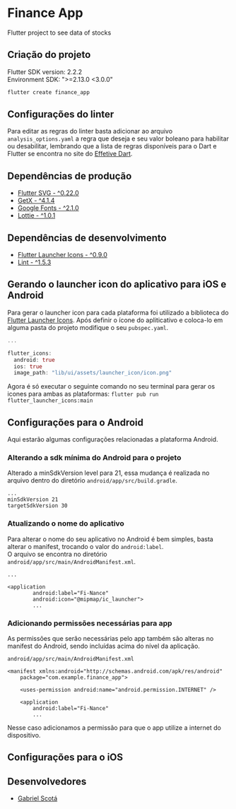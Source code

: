 # Finance App

Flutter project to see data of stocks

## Criação do projeto

Flutter SDK version: 2.2.2<br>
Environment SDK: ">=2.13.0 <3.0.0"

```dart
flutter create finance_app
```

## Configurações do linter

Para editar as regras do linter basta adicionar ao arquivo `analysis_options.yaml` a regra que deseja e seu valor boleano para habilitar ou desabilitar, lembrando que a lista de regras disponíveis para o Dart e Flutter se encontra no site do [Effetive Dart](https://dart.dev/guides/language/effective-dart).

## Dependências de produção

- [Flutter SVG - ^0.22.0](https://pub.dev/packages/flutter_svg)
- [GetX - ^4.1.4](https://pub.dev/packages/get)
- [Google Fonts - ^2.1.0](https://pub.dev/packages/google_fonts)
- [Lottie - ^1.0.1](https://pub.dev/packages/lottie)

## Dependências de desenvolvimento

- [Flutter Launcher Icons - ^0.9.0](https://pub.dev/packages/flutter_launcher_icons)
- [Lint - ^1.5.3](https://pub.dev/packages/lint)

## Gerando o launcher icon do aplicativo para iOS e Android

Para gerar o launcher icon para cada plataforma foi utilizado a biblioteca do [Flutter Launcher Icons](https://pub.dev/packages/flutter_launcher_icons).
Após definir o ícone do apliticativo e coloca-lo em alguma pasta do projeto modifique o seu `pubspec.yaml`.

```dart
...

flutter_icons:
  android: true
  ios: true
  image_path: "lib/ui/assets/launcher_icon/icon.png"
```

Agora é só executar o seguinte comando no seu terminal para gerar os icones para ambas as plataformas:
`flutter pub run flutter_launcher_icons:main`

## Configurações para o Android

Aqui estarão algumas configurações relacionadas a plataforma Android.

### Alterando a sdk mínima do Android para o projeto

Alterado a minSdkVersion level para 21, essa mudança é realizada no arquivo dentro do diretório `android/app/src/build.gradle`.
```
...
minSdkVersion 21
targetSdkVersion 30
```

### Atualizando o nome do aplicativo

Para alterar o nome do seu aplicativo no Android é bem simples, basta alterar o manifest, trocando o valor do `android:label`.<br>
O arquivo se encontra no diretório `android/app/src/main/AndroidManifest.xml`.

```
...

<application
        android:label="Fi-Nance"
        android:icon="@mipmap/ic_launcher">
        ...
```

### Adicionando permissões necessárias para app

As permissões que serão necessárias pelo app também são alteras no manifest do Android, sendo incluídas acima do nível da aplicação.

`android/app/src/main/AndroidManifest.xml`
```
<manifest xmlns:android="http://schemas.android.com/apk/res/android"
    package="com.example.finance_app">
    
    <uses-permission android:name="android.permission.INTERNET" />

    <application
        android:label="Fi-Nance"
        ...
```

Nesse caso adicionamos a permissão para que o app utilize a internet do dispositivo.

## Configurações para o iOS


## Desenvolvedores

- [Gabriel Scotá](https://github.com/gabrielscota)